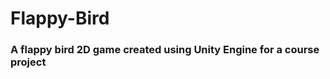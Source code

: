 # Flappy-Bird
<h3>A flappy bird 2D game created using Unity Engine for a course project </h3> <br>

